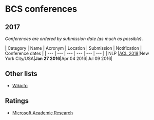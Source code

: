 # BCS conferences 

## 2017

_Conferences are ordered by submission date (as much as possible)_.

| Category  |  Name                                    | Acronym    |  Location	   | Submission |  Notification   | Conference dates |
| --- | --- | --- | --- | --- | --- |
| NLP |[ACL 2018](http://acl2018.org/)|New York City/USA|**Jan 27 2016**|Apr 04 2016|Jul 09 2016|

## Other lists

- [Wikicfp](http://wikicfp.com)

## Ratings

- [Microsoft Academic Research](http://academic.research.microsoft.com/RankList?entitytype=3&topdomainid=2&subdomainid=2)




